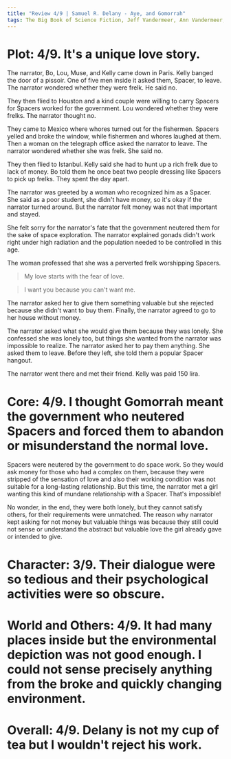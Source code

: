 ```yaml
---
title: "Review 4/9 | Samuel R. Delany - Aye, and Gomorrah"
tags: The Big Book of Science Fiction, Jeff Vandermeer, Ann Vandermeer, short story, novelette, science fiction, 1942-, 1967
---
```


# Plot: 4/9. It's a unique love story.
The narrator, Bo, Lou, Muse, and Kelly came down in Paris. Kelly banged the door of a pissoir. One of five men inside it asked them, Spacer, to leave. The narrator wondered whether they were frelk. He said no.

They then flied to Houston and a kind couple were willing to carry Spacers for Spacers worked for the government. Lou wondered whether they were frelks. The narrator thought no.

They came to Mexico where whores turned out for the fishermen. Spacers yelled and broke the window, while fishermen and whores laughed at them. Then a woman on the telegraph office asked the narrator to leave. The narrator wondered whether she was frelk. She said no.

They then flied to Istanbul. Kelly said she had to hunt up a rich frelk due to lack of money. Bo told them he once beat two people dressing like Spacers to pick up frelks. They spent the day apart.

The narrator was greeted by a woman who recognized him as a Spacer. She said as a poor student, she didn't have money, so it's okay if the narrator turned around. But the narrator felt money was not that important and stayed.

She felt sorry for the narrator's fate that the government neutered them for the sake of space exploration. The narrator explained gonads didn't work right under high radiation and the population needed to be controlled in this age.

The woman professed that she was a perverted frelk worshipping Spacers.

> My love starts with the fear of love.

> I want you because you can't want me.

The narrator asked her to give them something valuable but she rejected because she didn't want to buy them. Finally, the narrator agreed to go to her house without money.

The narrator asked what she would give them because they was lonely. She confessed she was lonely too, but things she wanted from the narrator was impossible to realize. The narrator asked her to pay them anything. She asked them to leave. Before they left, she told them a popular Spacer hangout.

The narrator went there and met their friend. Kelly was paid 150 lira.

# Core: 4/9. I thought Gomorrah meant the government who neutered Spacers and forced them to abandon or misunderstand the normal love.
Spacers were neutered by the government to do space work. So they would ask money for those who had a complex on them, because they were stripped of the sensation of love and also their working condition was not suitable for a long-lasting relationship. But this time, the narrator met a girl wanting this kind of mundane relationship with a Spacer. That's impossible!

No wonder, in the end, they were both lonely, but they cannot satisfy others, for their requirements were unmatched. The reason why narrator kept asking for not money but valuable things was because they still could not sense or understand the abstract but valuable love the girl already gave or intended to give.




# Character: 3/9. Their dialogue were so tedious and their psychological activities were so obscure.



# World and Others: 4/9. It had many places inside but the environmental depiction was not good enough. I could not sense precisely anything from the broke and quickly changing environment.



# Overall: 4/9. Delany is not my cup of tea but I wouldn't reject his work.

